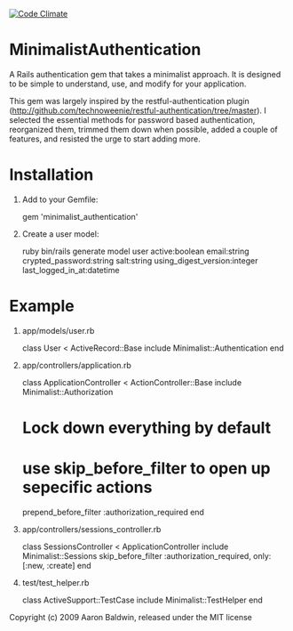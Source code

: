 [![Code Climate](https://codeclimate.com/badge.png)](https://codeclimate.com/github/wwidea/minimalist_authentication)

MinimalistAuthentication
========================

A Rails authentication gem that takes a minimalist approach. It is designed to be simple to understand, use, and modify for your application.

This gem was largely inspired by the restful-authentication plugin (http://github.com/technoweenie/restful-authentication/tree/master). I selected the essential methods for password based authentication, reorganized them, trimmed them down when possible, added a couple of features, and resisted the urge to start adding more.


Installation
============
1) Add to your Gemfile:

    gem 'minimalist_authentication'

2) Create a user model:

    ruby bin/rails generate model user active:boolean email:string crypted_password:string salt:string using_digest_version:integer last_logged_in_at:datetime


Example
=======

1) app/models/user.rb

    class User < ActiveRecord::Base
      include Minimalist::Authentication
    end

2) app/controllers/application.rb

    class ApplicationController < ActionController::Base
      include Minimalist::Authorization
      
      # Lock down everything by default
      # use skip_before_filter to open up sepecific actions
      prepend_before_filter :authorization_required
    end

3) app/controllers/sessions_controller.rb

    class SessionsController < ApplicationController
      include Minimalist::Sessions
      skip_before_filter :authorization_required, only: [:new, :create]
    end

4) test/test_helper.rb

    class ActiveSupport::TestCase
      include Minimalist::TestHelper
    end


Copyright (c) 2009 Aaron Baldwin, released under the MIT license
